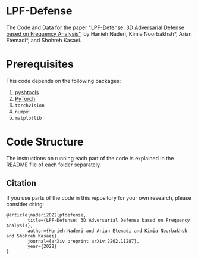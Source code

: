 # LPF-Defense

The Code and Data for the paper ["LPF-Defense: 3D Adversarial Defense
based on Frequency Analysis"](https://arxiv.org/abs/2202.11287), by Hanieh Naderi, Kimia Noorbakhsh*, Arian Etemadi*, and Shohreh Kasaei.

# Prerequisites
This code depends on the following packages:

 1. [pyshtools](https://shtools.github.io/SHTOOLS/using-with-python.html)
 2. [PyTorch](https://pytorch.org/)
 3. `torchvision`
 4. `numpy`
 5. `matplotlib`

# Code Structure
The instructions on running each part of the code is explained in the README file of each folder separately. 

## Citation
If you use parts of the code in this repository for your own research, please consider citing:

```
@article{naderi2022lpfdefense,
        title={LPF-Defense: 3D Adversarial Defense based on Frequency Analysis}, 
        author={Hanieh Naderi and Arian Etemadi and Kimia Noorbakhsh and Shohreh Kasaei},
        journal={arXiv preprint arXiv:2202.11287},
        year={2022}
}
```
